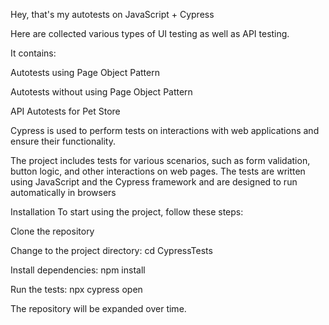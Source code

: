 Hey, that's my autotests on JavaScript + Cypress

Here are collected various types of UI testing as well as API testing.

It contains:

Autotests using Page Object Pattern

Autotests without using Page Object Pattern

API Autotests for Pet Store

Cypress is used to perform tests on interactions with web applications and ensure their functionality.

The project includes tests for various scenarios, such as form validation, button logic, and other interactions on web pages.
The tests are written using JavaScript and the Cypress framework and are designed to run automatically in browsers

Installation
To start using the project, follow these steps:

Clone the repository

Change to the project directory: cd CypressTests

Install dependencies: npm install

Run the tests: npx cypress open


The repository will be expanded over time.